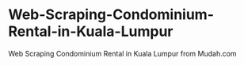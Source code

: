 # Web-Scraping-Condominium-Rental-in-Kuala-Lumpur
Web Scraping Condominium Rental in Kuala Lumpur from Mudah.com
